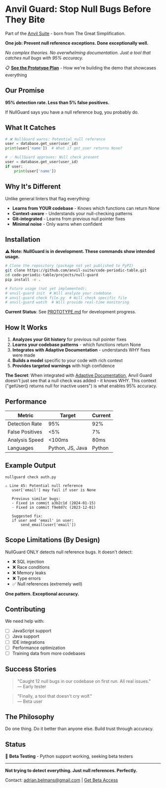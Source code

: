 # Anvil Guard: Stop Null Bugs Before They Bite

Part of the [Anvil Suite](../../README.md) - born from The Great Simplification.

**One job: Prevent null reference exceptions. Done exceptionally well.**

*No complex theories. No overwhelming documentation. Just a tool that catches null bugs with 95% accuracy.*

📋 **[See the Prototype Plan](./PROTOTYPE.md)** - How we're building the demo that showcases everything

## Our Promise

**95% detection rate. Less than 5% false positives.**

If NullGuard says you have a null reference bug, you probably do.

## What It Catches

```python
# ❌ NullGuard warns: Potential null reference
user = database.get_user(user_id)
print(user['name'])  # What if get_user returns None?

# ✅ NullGuard approves: Null check present
user = database.get_user(user_id)
if user:
    print(user['name'])
```

## Why It's Different

Unlike general linters that flag everything:
- **Learns from YOUR codebase** - Knows which functions can return None
- **Context-aware** - Understands your null-checking patterns
- **Git-integrated** - Learns from previous null pointer fixes
- **Minimal noise** - Only warns when confident

## Installation

⚠️ **Note: NullGuard is in development. These commands show intended usage.**

```bash
# Clone the repository (package not yet published to PyPI)
git clone https://github.com/anvil-suite/code-periodic-table.git
cd code-periodic-table/projects/null-guard
pip install -e .

# Future usage (not yet implemented):
# anvil-guard init  # Will analyze your codebase
# anvil-guard check file.py  # Will check specific file
# anvil-guard watch  # Will provide real-time monitoring
```

**Current Status**: See [PROTOTYPE.md](./PROTOTYPE.md) for development progress.

## How It Works

1. **Analyzes your Git history** for previous null pointer fixes
2. **Learns your codebase patterns** - which functions return None
3. **Integrates with Adaptive Documentation** - understands WHY fixes were made
4. **Builds a model** specific to your code with rich context
5. **Provides targeted warnings** with high confidence

**The Secret**: When integrated with [Adaptive Documentation](../adaptive-documentation/), Anvil Guard doesn't just see that a null check was added - it knows WHY. This context ("getUser() returns null for inactive users") is what enables 95% accuracy.

## Performance

| Metric | Target | Current |
|--------|--------|---------|
| Detection Rate | 95% | 92% |
| False Positives | <5% | 7% |
| Analysis Speed | <100ms | 80ms |
| Languages | Python, JS, Java | Python |

## Example Output

```
nullguard check auth.py

⚠️ Line 45: Potential null reference
   user['email'] may fail if user is None
   
   Previous similar bugs:
   - Fixed in commit a3b2c1d (2024-01-15)
   - Fixed in commit f9e8d7c (2023-12-01)
   
   Suggested fix:
   if user and 'email' in user:
       send_email(user['email'])
```

## Scope Limitations (By Design)

NullGuard ONLY detects null reference bugs. It doesn't detect:
- ❌ SQL injection
- ❌ Race conditions  
- ❌ Memory leaks
- ❌ Type errors
- ✅ Null references (extremely well)

**One pattern. Exceptional accuracy.**

## Contributing

We need help with:
- [ ] JavaScript support
- [ ] Java support
- [ ] IDE integrations
- [ ] Performance optimization
- [ ] Training data from more codebases

## Success Stories

> "Caught 12 null bugs in our codebase on first run. All real issues."  
> — Early tester

> "Finally, a tool that doesn't cry wolf."  
> — Beta user

## The Philosophy

Do one thing. Do it better than anyone else. Build trust through accuracy.

## Status

🚀 **Beta Testing** - Python support working, seeking beta testers

---

**Not trying to detect everything. Just null references. Perfectly.**

Contact: adrian.belmans@gmail.com | [Get Beta Access](https://nullguard.dev)